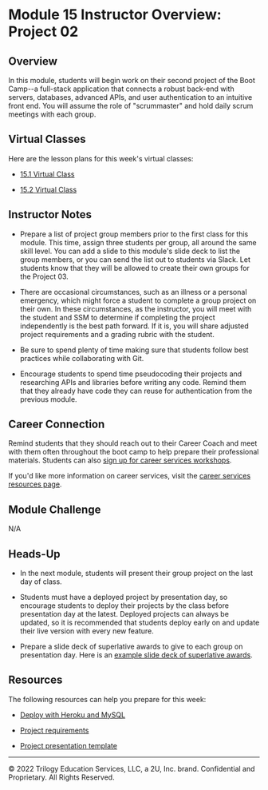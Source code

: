 # Module 15 Instructor Overview: Project 02

## Overview

In this module, students will begin work on their second project of the Boot Camp--a full-stack application that connects a robust back-end with servers, databases, advanced APIs, and user authentication to an intuitive front end. You will assume the role of "scrummaster" and hold daily scrum meetings with each group.

## Virtual Classes

Here are the lesson plans for this week's virtual classes:

* [15.1 Virtual Class](./15.1-REQUIRED.md)

* [15.2 Virtual Class](./15.2-REQUIRED.md)

## Instructor Notes

* Prepare a list of project group members prior to the first class for this module. This time, assign three students per group, all around the same skill level. You can add a slide to this module's slide deck to list the group members, or you can send the list out to students via Slack. Let students know that they will be allowed to create their own groups for the Project 03.

* There are occasional circumstances, such as an illness or a personal emergency, which might force a student to complete a group project on their own. In these circumstances, as the instructor, you will meet with the student and SSM to determine if completing the project independently is the best path forward. If it is, you will share adjusted project requirements and a grading rubric with the student.

* Be sure to spend plenty of time making sure that students follow best practices while collaborating with Git.

* Encourage students to spend time pseudocoding their projects and researching APIs and libraries before writing any code. Remind them that they already have code they can reuse for authentication from the previous module.

## Career Connection

Remind students that they should reach out to their Career Coach and meet with them often throughout the boot camp to help prepare their professional materials. Students can also [sign up for career services workshops](https://careernetwork.2u.com/?utm_medium=Academics&utm_source=boot_camp).

If you'd like more information on career services, visit the [career services resources page](https://careernetwork.2u.com/?utm_medium=Academics&utm_source=boot_camp/).

## Module Challenge

N/A

## Heads-Up

* In the next module, students will present their group project on the last day of class.

* Students must have a deployed project by presentation day, so encourage students to deploy their projects by the class before presentation day at the latest. Deployed projects can always be updated, so it is recommended that students deploy early on and update their live version with every new feature.

* Prepare a slide deck of superlative awards to give to each group on presentation day. Here is an [example slide deck of superlative awards](https://docs.google.com/presentation/d/1fJGzsclaQ5TKBk3EnL7Gc-bg1ijSGM6_oB1gvpKYnZE/edit?usp=sharing).

## Resources

The following resources can help you prepare for this week:

* [Deploy with Heroku and MySQL](https://coding-boot-camp.github.io/full-stack/heroku/deploy-with-heroku-and-mysql)

* [Project requirements](../../01-Class-Content/14-MVC/04-Supplemental/Project-Requirements.md)

* [Project presentation template](https://docs.google.com/presentation/d/10QaO9KH8HtUXj__81ve0SZcpO5DbMbqqQr4iPpbwKks/edit?usp=sharing)

---
© 2022 Trilogy Education Services, LLC, a 2U, Inc. brand.  Confidential and Proprietary.  All Rights Reserved.
